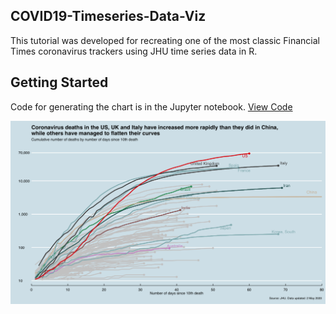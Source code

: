 ## COVID19-Timeseries-Data-Viz
This tutorial was developed for recreating one of the most classic Financial Times coronavirus trackers using JHU time series data in R. 


## Getting Started
Code for generating the chart is in the Jupyter notebook. [View Code](https://github.com/irisw0219/COVID19-Timeseries-Data-Viz/blob/master/COVID19%20Timeseries%20Data%20Visualisation%20-%20Part1.ipynb)
 
<img src="economist_style_2020-05-03.png" alt="hi" class="inline"/>
